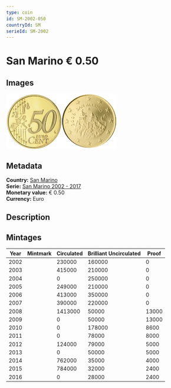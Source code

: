 ```yaml
---
type: coin
id: SM-2002-050
countryId: SM
serieId: SM-2002
---
```


# San Marino € 0.50

## Images

<img src="../../../Images/common-2002-050.webp" height="150" alt="Front image"><img src="Images/san marino-2002-050.webp" height="150" alt="Back image">

## Metadata

**Country:** [San Marino](../index.md)\
**Serie:** [San Marino 2002 - 2017](index.md)\
**Monetary value:** € 0.50\
**Currency:** Euro

## Description

## Mintages

| Year | Mintmark | Circulated | Brilliant Uncirculated | Proof |
| ---- | -------- | ---------- | ---------------------- | ----- |
| 2002 |          | 230000     | 160000                 | 0     |
| 2003 |          | 415000     | 210000                 | 0     |
| 2004 |          | 0          | 250000                 | 0     |
| 2005 |          | 249000     | 210000                 | 0     |
| 2006 |          | 413000     | 350000                 | 0     |
| 2007 |          | 390000     | 220000                 | 0     |
| 2008 |          | 1413000    | 50000                  | 13000 |
| 2009 |          | 0          | 50000                  | 13000 |
| 2010 |          | 0          | 178000                 | 8600  |
| 2011 |          | 0          | 78000                  | 8000  |
| 2012 |          | 124000     | 79000                  | 5000  |
| 2013 |          | 0          | 50000                  | 5000  |
| 2014 |          | 762000     | 35000                  | 4000  |
| 2015 |          | 784000     | 32000                  | 2400  |
| 2016 |          | 0          | 28000                  | 2400  |
